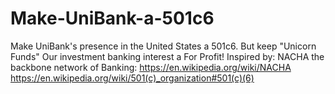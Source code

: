 # Make-UniBank-a-501c6
Make UniBank's presence in the United States a 501c6. But keep "Unicorn Funds" Our investment banking interest a For Profit! Inspired by: NACHA the backbone network of Banking: https://en.wikipedia.org/wiki/NACHA https://en.wikipedia.org/wiki/501(c)_organization#501(c)(6)
